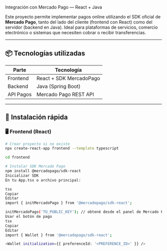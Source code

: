 Integración con Mercado Pago — React + Java

Este proyecto permite implementar pagos online utilizando el SDK oficial de **Mercado Pago**, tanto del lado del cliente (frontend con React) como del servidor (backend en Java). Ideal para plataformas de servicios, comercio electrónico o sistemas que necesiten cobrar o recibir transferencias.

---

## 📦 Tecnologías utilizadas

| Parte        | Tecnología              |
|--------------|--------------------------|
| Frontend     | React + SDK MercadoPago |
| Backend      | Java (Spring Boot)      |
| API Pagos    | Mercado Pago REST API   |

---

## 🚀 Instalación rápida

### 🖥️ Frontend (React)

```bash
# Crear proyecto si no existe
npx create-react-app frontend --template typescript

cd frontend

# Instalar SDK Mercado Pago
npm install @mercadopago/sdk-react
Inicializar SDK
En tu App.tsx o archivo principal:

tsx
Copiar
Editar
import { initMercadoPago } from '@mercadopago/sdk-react';

initMercadoPago('TU_PUBLIC_KEY'); // obtené desde el panel de Mercado Pago
Usar el botón de pago
tsx
Copiar
Editar
import { Wallet } from '@mercadopago/sdk-react';

<Wallet initialization={{ preferenceId: '<PREFERENCE_ID>' }} />
